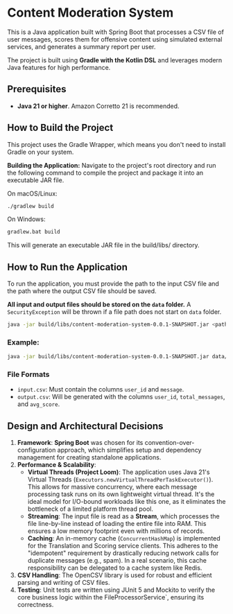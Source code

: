 # Content Moderation System

This is a Java application built with Spring Boot that processes a CSV file of user messages, scores them for offensive content using simulated external services, and generates a summary report per user.

The project is built using **Gradle with the Kotlin DSL** and leverages modern Java features for high performance.

## Prerequisites

* **Java 21 or higher**. Amazon Corretto 21 is recommended.

## How to Build the Project

This project uses the Gradle Wrapper, which means you don't need to install Gradle on your system.

**Building the Application:**
Navigate to the project's root directory and run the following command to compile the project and package it into an executable JAR file.

On macOS/Linux:

```bash
./gradlew build
```
On Windows:

```bash
gradlew.bat build
```
This will generate an executable JAR file in the build/libs/ directory.

## How to Run the Application
To run the application, you must provide the path to the input CSV file and the path where the output CSV file should be saved.

**All input and output files should be stored on the `data` folder.** A `SecurityException` will be thrown if a file path does not start on `data` folder.

```bash
java -jar build/libs/content-moderation-system-0.0.1-SNAPSHOT.jar <path-to-input.csv> <path-to-output.csv>
```

### Example:
```bash
java -jar build/libs/content-moderation-system-0.0.1-SNAPSHOT.jar data/input.csv data/output.csv
```

### File Formats
* `input.csv`: Must contain the columns `user_id` and `message`.
* `output.csv`: Will be generated with the columns `user_id`, `total_messages`, and `avg_score`.

## Design and Architectural Decisions
1. **Framework**: **Spring Boot** was chosen for its convention-over-configuration approach, which simplifies setup and dependency management for creating standalone applications.
2. **Performance & Scalability**:
    * **Virtual Threads (Project Loom)**: The application uses Java 21's Virtual Threads (`Executors.newVirtualThreadPerTaskExecutor()`). This allows for massive concurrency, where each message processing task runs on its own lightweight virtual thread. It's the ideal model for I/O-bound workloads like this one, as it eliminates the bottleneck of a limited platform thread pool.
    * **Streaming**: The input file is read as a **Stream**, which processes the file line-by-line instead of loading the entire file into RAM. This ensures a low memory footprint even with millions of records.
    * **Caching**: An in-memory cache (`ConcurrentHashMap`) is implemented for the Translation and Scoring service clients. This adheres to the "idempotent" requirement by drastically reducing network calls for duplicate messages (e.g., spam). In a real scenario, this cache responsibility can be delegated to a cache system like Redis.
3. **CSV Handling**: The OpenCSV library is used for robust and efficient parsing and writing of CSV files.
4. **Testing**: Unit tests are written using JUnit 5 and Mockito to verify the core business logic within the FileProcessorService`, ensuring its correctness.